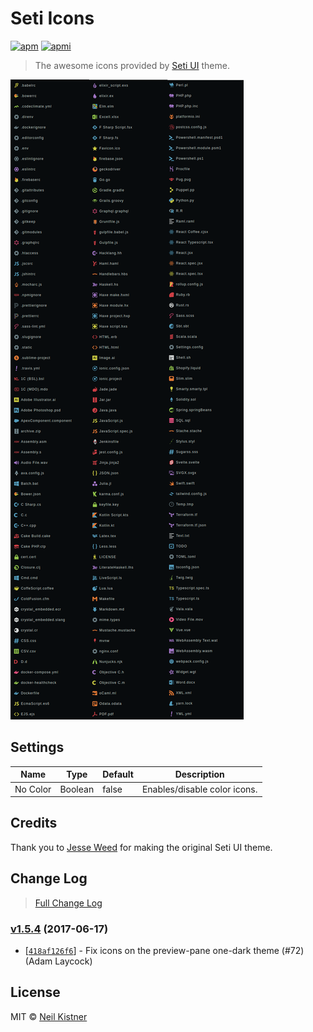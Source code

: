# Seti Icons

[![apm][apm-image]][apm-url]
[![apmi][apmi-image]][apmi-url]

> The awesome icons provided by [Seti UI](https://github.com/jesseweed/seti-ui) theme.

![Seti UI](https://github.com/jesseweed/seti-ui/raw/master/screenshot-icons.png)

## Settings

| Name | Type | Default | Description |
|---|---|---|---|
| No Color | Boolean | false | Enables/disable color icons. |

## Credits

Thank you to [Jesse Weed](//github.com/jesseweed) for making the original Seti UI theme.

## Change Log

> [Full Change Log](changelog.md)

### [v1.5.4](https://github.com/wyze/atom-seti-icons/releases/tag/v1.5.4) (2017-06-17)

* [[`418af126f6`](https://github.com/wyze/atom-seti-icons/commit/418af126f6)] - Fix icons on the preview-pane one-dark theme (#72) (Adam Laycock)

## License

MIT © [Neil Kistner](https://neilkistner.com)

[apm-image]: https://img.shields.io/apm/v/seti-icons.svg?style=flat-square
[apm-url]: https://atom.io/packages/seti-icons

[apmi-image]: https://img.shields.io/apm/dm/seti-icons.svg?style=flat-square
[apmi-url]: https://atom.io/packages/seti-icons
